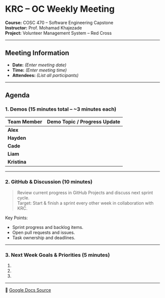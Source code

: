 # KRC – OC Weekly Meeting  
**Course:** COSC 470 – Software Engineering Capstone  
**Instructor:** Prof. Mohamad Khajezade  
**Project:** Volunteer Management System – Red Cross  

---

## Meeting Information  

- **Date:** *(Enter meeting date)*  
- **Time:** *(Enter meeting time)*  
- **Attendees:** *(List all participants)*  

---

## Agenda  

### 1. Demos (15 minutes total – ~3 minutes each)
| Team Member | Demo Topic / Progress Update |
|--------------|------------------------------|
| **Alex** | |
| **Hayden** | |
| **Cade** | |
| **Liam** | |
| **Kristina** | |

---

### 2. GitHub & Discussion (10 minutes)  
> Review current progress in GitHub Projects and discuss next sprint cycle.  
> Target: Start & finish a sprint every other week in collaboration with KRC.

Key Points:
- Sprint progress and backlog items.  
- Open pull requests and issues.  
- Task ownership and deadlines.  

---

### 3. Next Week Goals & Priorities (5 minutes)
1.  
2.  
3.  

---

🔗 [Google Docs Source](https://docs.google.com/document/d/1ybrZlb_oWmFczFAzacE2qBGH_d-AcTE8rLRlN_nqc8A/edit?usp=sharing)